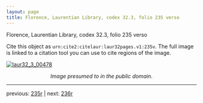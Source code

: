 ```yaml
---
layout: page
title: Florence, Laurentian Library, codex 32.3, folio 235 verso
---
```


Florence, Laurentian Library, codex 32.3, folio 235 verso

Cite this object as `urn:cite2:citelaur:laur32pages.v1:235v`.  The full image is linked to a citation tool you can use to cite regions of the image.

[![laur32_3_00478](http://www.homermultitext.org/iipsrv?IIIF=/project/homer/pyramidal/deepzoom/citelaur/laur32imgs/v1/laur32_3_00478.tif/full/800,/0/default.jpg)](http://www.homermultitext.org/ict2/?urn=urn:cite2:citelaur:laur32imgs.v1:laur32_3_00478) 

<p style="text-align: center; font-style: italic;">Image presumed to in the public domain.</p>

---

previous: [235r](../235r/) | next: [236r](../236r/)